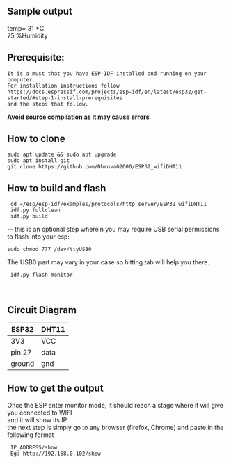 ## Sample output
temp= 31 *C 	<br />
75 %Humidity


## Prerequisite: 
```
It is a must that you have ESP-IDF installed and running on your computer.
For installation instructions follow 
https://docs.espressif.com/projects/esp-idf/en/latest/esp32/get-started/#step-1-install-prerequisites
and the steps that follow.
```
**Avoid source compilation as it may cause errors** <br />

## How to clone
```
sudo apt update && sudo apt upgrade
sudo apt install git
git clone https://github.com/DhruvaG2000/ESP32_wifiDHT11 
```
## How to build and flash
```
 cd ~/esp/esp-idf/examples/protocols/http_server/ESP32_wifiDHT11	
 idf.py fullclean	
 idf.py build	
 ```
-- this is an optional step wherein you may require USB serial permissions to flash into your esp:	<br />	
 ```
 sudo chmod 777 /dev/ttyUSB0   
```
The USB0 part may vary in your case so hitting tab will help you there.	<br />
``` 
 idf.py flash monitor
```
<br />

## Circuit Diagram
| ESP32         | DHT11         |
| ------------- | ------------- |
| 3V3           | VCC           |
| pin 27        | data          |
| ground        | gnd           |

## How to get the output
Once the ESP enter monitor mode, it should reach a stage where it will give you connected to WIFI 	<br />
and it will show its IP.	<br />
the next step is simply go to any browser (firefox, Chrome) and paste in the following format	<br />
```
 IP_ADDRESS/show
 Eg: http://192.168.0.102/show  
```